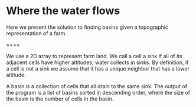 # Where the water flows

Here we present the solution to finding basins given a topographic representation of a farm.

====

We use a 2D array to represent farm land. We call a cell a sink if all of its adjacent cells have higher altitudes; water collects in sinks. By definition, if a cell is not a sink we assume that it has a unique neighbor that has a lower altitude.

A basin is a collection of cells that all drain to the same sink. The output of the program is a list of basins sorted in descending order, where the size of the basin is the number of cells in the basin.